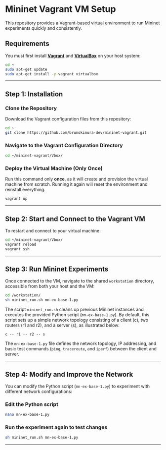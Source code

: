 # Mininet Vagrant VM Setup

This repository provides a Vagrant-based virtual environment to run Mininet experiments quickly and consistently.

## Requirements

You must first install [**Vagrant**](https://developer.hashicorp.com/vagrant/install) and [**VirtualBox**](https://www.virtualbox.org/wiki/Downloads) on your host system:

```bash
cd ~
sudo apt-get update
sudo apt-get install -y vagrant virtualbox
```

---

## Step 1: Installation

### Clone the Repository

Download the Vagrant configuration files from this repository:

```bash
cd ~
git clone https://github.com/brunokimura-dev/mininet-vagrant.git
```

### Navigate to the Vagrant Configuration Directory

```bash
cd ~/mininet-vagrant/Vbox/
```

### Deploy the Virtual Machine (Only Once)

Run this command only **once**, as it will create and provision the virtual machine from scratch. Running it again will reset the environment and reinstall everything.

```bash
vagrant up
```

---

## Step 2: Start and Connect to the Vagrant VM

To restart and connect to your virtual machine:

```bash
cd ~/mininet-vagrant/Vbox/
vagrant reload
vagrant ssh
```

---

## Step 3: Run Mininet Experiments

Once connected to the VM, navigate to the shared `workstation` directory, accessible from both your host and the VM:

```bash
cd /workstation/
sh mininet_run.sh mn-ex-base-1.py
```

The script `mininet_run.sh` cleans up previous Mininet instances and executes the provided Python script (`mn-ex-base-1.py`). By default, this script sets up a simple network topology consisting of a client (c), two routers (r1 and r2), and a server (s), as illustrated below:

```
c -- r1 -- r2 -- s
```

The `mn-ex-base-1.py` file defines the network topology, IP addressing, and basic test commands (`ping`, `traceroute`, and `iperf`) between the client and server.

---

## Step 4: Modify and Improve the Network

You can modify the Python script (`mn-ex-base-1.py`) to experiment with different network configurations:

### Edit the Python script

```bash
nano mn-ex-base-1.py
```

### Run the experiment again to test changes

```bash
sh mininet_run.sh mn-ex-base-1.py
```

---
